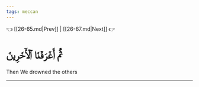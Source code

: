 ```yaml
---
tags: meccan
---
```


👈 [[26-65.md|Prev]] | [[26-67.md|Next]] 👉

# ثُمَّ أَغۡرَقۡنَا ٱلۡأٓخَرِينَ

Then We drowned the others

---

